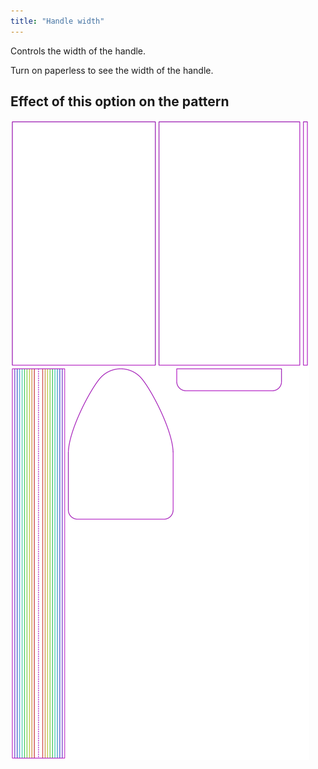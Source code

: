 ```yaml
---
title: "Handle width"
---
```


Controls the width of the handle.

<Tip>

Turn on paperless to see the width of the handle.

</Tip>

## Effect of this option on the pattern

![This image shows the effect of this option by superimposing several variants that have a different value for this option](hortensia_handlewidth_sample.svg "Effect of this option on the pattern")
